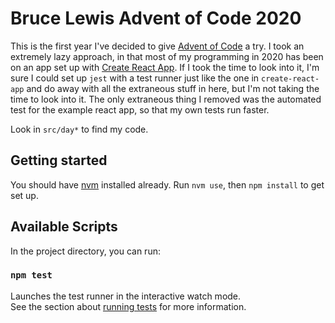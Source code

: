 # Bruce Lewis Advent of Code 2020

This is the first year I've decided to give [Advent of Code](https://adventofcode.com/) a try. I took an extremely lazy approach, in that most of my programming in 2020 has been on an app set up with [Create React App](https://github.com/facebook/create-react-app). If I took the time to look into it, I'm sure I could set up `jest` with a test runner just like the one in `create-react-app` and do away with all the extraneous stuff in here, but I'm not taking the time to look into it. The only extraneous thing I removed was the automated test for the example react app, so that my own tests run faster.

Look in `src/day*` to find my code.

## Getting started

You should have [nvm](https://github.com/nvm-sh/nvm) installed already. Run `nvm use`, then `npm install` to get set up.

## Available Scripts

In the project directory, you can run:

### `npm test`

Launches the test runner in the interactive watch mode.\
See the section about [running tests](https://facebook.github.io/create-react-app/docs/running-tests) for more information.
